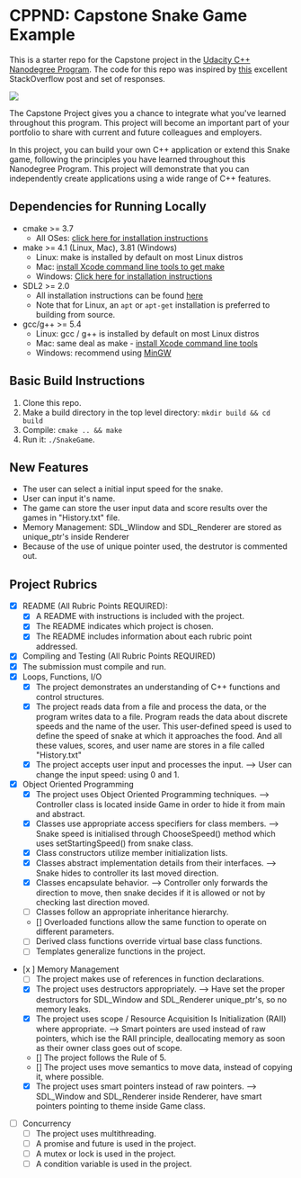 # CPPND: Capstone Snake Game Example

This is a starter repo for the Capstone project in the [Udacity C++ Nanodegree Program](https://www.udacity.com/course/c-plus-plus-nanodegree--nd213). The code for this repo was inspired by [this](https://codereview.stackexchange.com/questions/212296/snake-game-in-c-with-sdl) excellent StackOverflow post and set of responses.

<img src="snake_game.gif"/>

The Capstone Project gives you a chance to integrate what you've learned throughout this program. This project will become an important part of your portfolio to share with current and future colleagues and employers.

In this project, you can build your own C++ application or extend this Snake game, following the principles you have learned throughout this Nanodegree Program. This project will demonstrate that you can independently create applications using a wide range of C++ features.

## Dependencies for Running Locally
* cmake >= 3.7
  * All OSes: [click here for installation instructions](https://cmake.org/install/)
* make >= 4.1 (Linux, Mac), 3.81 (Windows)
  * Linux: make is installed by default on most Linux distros
  * Mac: [install Xcode command line tools to get make](https://developer.apple.com/xcode/features/)
  * Windows: [Click here for installation instructions](http://gnuwin32.sourceforge.net/packages/make.htm)
* SDL2 >= 2.0
  * All installation instructions can be found [here](https://wiki.libsdl.org/Installation)
  * Note that for Linux, an `apt` or `apt-get` installation is preferred to building from source.
* gcc/g++ >= 5.4
  * Linux: gcc / g++ is installed by default on most Linux distros
  * Mac: same deal as make - [install Xcode command line tools](https://developer.apple.com/xcode/features/)
  * Windows: recommend using [MinGW](http://www.mingw.org/)

## Basic Build Instructions

1. Clone this repo.
2. Make a build directory in the top level directory: `mkdir build && cd build`
3. Compile: `cmake .. && make`
4. Run it: `./SnakeGame`.

## New Features
* The user can select a initial input speed for the snake.
* User can input it's name. 
* The game can store the user input data and score results over the games in "History.txt" file.
* Memory Management: SDL_WIindow and SDL_Renderer are stored as unique_ptr's inside Renderer
* Because of the use of unique pointer used, the destrutor is commented out. 


## Project Rubrics
* [x] README (All Rubric Points REQUIRED):
  * [x] A README with instructions is included with the project.
  * [x] The README indicates which project is chosen.
  * [x] The README includes information about each rubric point addressed.
* [x] Compiling and Testing (All Rubric Points REQUIRED)
* [x] The submission must compile and run.
* [x] Loops, Functions, I/O
  * [x] The project demonstrates an understanding of C++ functions and control structures.
  * [x] The project reads data from a file and process the data, or the program writes data to a file. Program reads the data about discrete speeds and the name of the user. This user-defined speed is used to define the speed of snake at which it approaches the food. And all these values, scores, and user name are stores in a file called "History.txt"
  * [x] The project accepts user input and processes the input. --> User can change the input speed: using 0 and 1. 
* [x] Object Oriented Programming
  * [x] The project uses Object Oriented Programming techniques. --> Controller class is located inside Game in order to hide it from main and abstract.
  * [x] Classes use appropriate access specifiers for class members. --> Snake speed is initialised through ChooseSpeed() method which uses setStartingSpeed() from snake class. 
  * [x] Class constructors utilize member initialization lists.
  * [x] Classes abstract implementation details from their interfaces. --> Snake hides to controller its last moved direction.
  * [x] Classes encapsulate behavior. --> Controller only forwards the direction to move, then snake decides if it is allowed or not by checking last direction moved.
  * [ ] Classes follow an appropriate inheritance hierarchy.
  * [] Overloaded functions allow the same function to operate on different parameters.
  * [ ] Derived class functions override virtual base class functions.
  * [ ] Templates generalize functions in the project.
* [x ] Memory Management
  * [ ] The project makes use of references in function declarations.
  * [x] The project uses destructors appropriately. --> Have set the proper destructors for SDL_Window and SDL_Renderer unique_ptr's, so no memory leaks.
  * [x] The project uses scope / Resource Acquisition Is Initialization (RAII) where appropriate. --> Smart pointers are used instead of raw pointers, which ise the RAII principle, deallocating memory as soon as their owner class goes out of scope.
  * [] The project follows the Rule of 5. 
  * [] The project uses move semantics to move data, instead of copying it, where possible.
  * [x] The project uses smart pointers instead of raw pointers. -->  SDL_Window and SDL_Renderer inside Renderer, have smart pointers pointing to theme inside Game class.
* [ ] Concurrency
  * [ ] The project uses multithreading.
  * [ ] A promise and future is used in the project.
  * [ ] A mutex or lock is used in the project.
  * [ ] A condition variable is used in the project.
